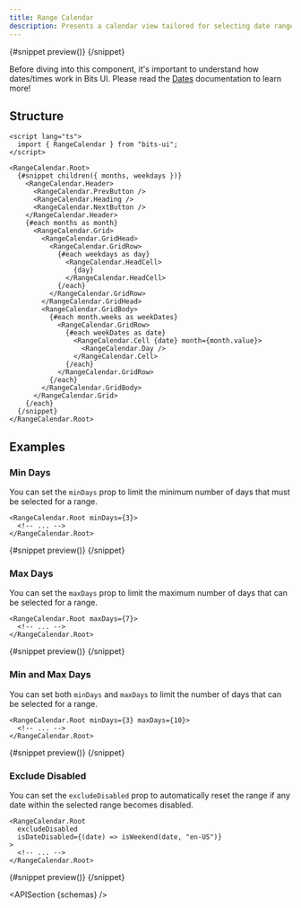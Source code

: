 ```yaml
---
title: Range Calendar
description: Presents a calendar view tailored for selecting date ranges.
---
```


<script>
	import { APISection, ComponentPreviewV2, RangeCalendarDemo, Callout, RangeCalendarDemoMin, RangeCalendarDemoMax, RangeCalendarDemoMinMax, RangeCalendarDemoExcludeDisabled } from '$lib/components/index.js'
	let { schemas } = $props()
</script>

<ComponentPreviewV2 name="range-calendar-demo" componentName="Range Calendar">

{#snippet preview()}
<RangeCalendarDemo />
{/snippet}

</ComponentPreviewV2>

<Callout type="tip" title="Heads up!">

Before diving into this component, it's important to understand how dates/times work in Bits UI. Please read the [Dates](/docs/dates) documentation to learn more!

</Callout>

## Structure

```svelte
<script lang="ts">
  import { RangeCalendar } from "bits-ui";
</script>

<RangeCalendar.Root>
  {#snippet children({ months, weekdays })}
    <RangeCalendar.Header>
      <RangeCalendar.PrevButton />
      <RangeCalendar.Heading />
      <RangeCalendar.NextButton />
    </RangeCalendar.Header>
    {#each months as month}
      <RangeCalendar.Grid>
        <RangeCalendar.GridHead>
          <RangeCalendar.GridRow>
            {#each weekdays as day}
              <RangeCalendar.HeadCell>
                {day}
              </RangeCalendar.HeadCell>
            {/each}
          </RangeCalendar.GridRow>
        </RangeCalendar.GridHead>
        <RangeCalendar.GridBody>
          {#each month.weeks as weekDates}
            <RangeCalendar.GridRow>
              {#each weekDates as date}
                <RangeCalendar.Cell {date} month={month.value}>
                  <RangeCalendar.Day />
                </RangeCalendar.Cell>
              {/each}
            </RangeCalendar.GridRow>
          {/each}
        </RangeCalendar.GridBody>
      </RangeCalendar.Grid>
    {/each}
  {/snippet}
</RangeCalendar.Root>
```

## Examples

### Min Days

You can set the `minDays` prop to limit the minimum number of days that must be selected for a range.

```svelte
<RangeCalendar.Root minDays={3}>
  <!-- ... -->
</RangeCalendar.Root>
```

<ComponentPreviewV2 name="range-calendar-demo-min" componentName="Range Calendar">

{#snippet preview()}
<RangeCalendarDemoMin />
{/snippet}

</ComponentPreviewV2>

### Max Days

You can set the `maxDays` prop to limit the maximum number of days that can be selected for a range.

```svelte
<RangeCalendar.Root maxDays={7}>
  <!-- ... -->
</RangeCalendar.Root>
```

<ComponentPreviewV2 name="range-calendar-demo-max" componentName="Range Calendar">

{#snippet preview()}
<RangeCalendarDemoMax />
{/snippet}

</ComponentPreviewV2>

### Min and Max Days

You can set both `minDays` and `maxDays` to limit the number of days that can be selected for a range.

```svelte
<RangeCalendar.Root minDays={3} maxDays={10}>
  <!-- ... -->
</RangeCalendar.Root>
```

<ComponentPreviewV2 name="range-calendar-demo-min-max" componentName="Range Calendar">

{#snippet preview()}
<RangeCalendarDemoMinMax />
{/snippet}

</ComponentPreviewV2>

### Exclude Disabled

You can set the `excludeDisabled` prop to automatically reset the range if any date within the selected range becomes disabled.

```svelte
<RangeCalendar.Root
  excludeDisabled
  isDateDisabled={(date) => isWeekend(date, "en-US")}
>
  <!-- ... -->
</RangeCalendar.Root>
```

<ComponentPreviewV2 name="range-calendar-demo-exclude-disabled" componentName="Range Calendar">

{#snippet preview()}
<RangeCalendarDemoExcludeDisabled />
{/snippet}

</ComponentPreviewV2>

<APISection {schemas} />
